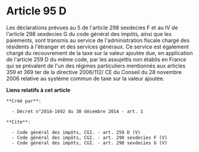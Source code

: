 # Article 95 D

Les déclarations prévues au 5 de l'article 298 sexdecies F et au IV de l'article 298 sexdecies G du code général des impôts,
ainsi que les paiements, sont transmis au service de l'administration fiscale chargé des résidents à l'étranger et des
services généraux. Ce service est également chargé du recouvrement de la taxe sur la valeur ajoutée due, en application de
l'article 259 D du même code, par les assujettis non établis en France qui se prévalent de l'un des régimes particuliers
mentionnés aux articles 359 et 369 ter de la directive 2006/112/ CE du Conseil du 28 novembre 2006 relative au système commun
de taxe sur la valeur ajoutée.

**Liens relatifs à cet article**

	**Créé par**:

	  - Décret n°2014-1692 du 30 décembre 2014 - art. 1

	**Cite**:

	  - Code général des impôts, CGI. - art. 259 D (V)
	  - Code général des impôts, CGI. - art. 298 sexdecies F (V)
	  - Code général des impôts, CGI. - art. 298 sexdecies G (V)
